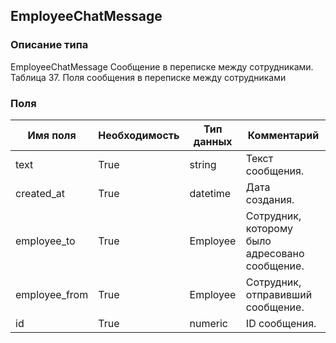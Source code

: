 
## EmployeeChatMessage

### Описание типа
EmployeeChatMessage
Сообщение в переписке между сотрудниками.
Таблица 37. Поля сообщения в переписке между сотрудниками


### Поля

| Имя поля | Необходимость | Тип данных | Комментарий |
|---|---|---|---|
|text|True|string|Текст сообщения.<br/>|
|created_at|True|datetime|Дата создания.<br/>|
|employee_to|True|Employee|Сотрудник, которому было адресовано сообщение.<br/>|
|employee_from|True|Employee|Сотрудник, отправивший сообщение.<br/>|
|id|True|numeric|ID сообщения.<br/>|
